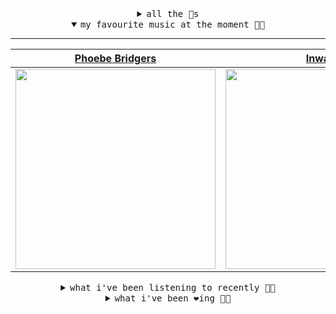<details>

<summary align="center"><samp>all the 🥚s</samp></summary>
<hr />

<a href="https://github.com/bitttttten"><img src="https://avatars2.githubusercontent.com/u/19930241?s=90&u=2aef7cbf4a59d361894145c97676391ec46fea4d&v=4" width="30" height="30" /><a href="https://github.com/pvinis"><img src="https://avatars0.githubusercontent.com/u/100233?s=90&v=4" width="30" height="30" />

<samp><a href="https://github.com/bitttttten/bitttttten/issues/1">become an 🥚</a></samp>

</details>

<details open>

<summary align="center"><samp>my favourite music at the moment 🎵🎶</samp></summary>
<hr />

<!-- toc -->

| [Phoebe Bridgers](https://open.spotify.com/artist/1r1uxoy19fzMxunt3ONAkG)                                                                                        | [Inwards](https://open.spotify.com/artist/542nHHjo4wRmP3AbeJWkse)                                                                                                | [Four Tet](https://open.spotify.com/artist/7Eu1txygG6nJttLHbZdQOh)                                                                                               | [Adrianne Lenker](https://open.spotify.com/artist/4aKWmkWAKviFlyvHYPTNQY)                                                                                        |
| ---------------------------------------------------------------------------------------------------------------------------------------------------------------- | ---------------------------------------------------------------------------------------------------------------------------------------------------------------- | ---------------------------------------------------------------------------------------------------------------------------------------------------------------- | ---------------------------------------------------------------------------------------------------------------------------------------------------------------- |
| [<img src="https://i.scdn.co/image/1c90d650ee787a51e18e475584b595c9234eac48" width="320" height="auto">](https://open.spotify.com/artist/1r1uxoy19fzMxunt3ONAkG) | [<img src="https://i.scdn.co/image/4bbbdea18abc595501acae21422f4776c1cddf95" width="320" height="auto">](https://open.spotify.com/artist/542nHHjo4wRmP3AbeJWkse) | [<img src="https://i.scdn.co/image/f96458025a0640bf1d3c8f764a42ec21d4db1eae" width="320" height="auto">](https://open.spotify.com/artist/7Eu1txygG6nJttLHbZdQOh) | [<img src="https://i.scdn.co/image/8d950c8f76a90c16c7540609018fdc8d7b517693" width="320" height="auto">](https://open.spotify.com/artist/4aKWmkWAKviFlyvHYPTNQY) |

<!-- tocstop -->

</details>

<details>

<summary align="center"><samp>what i've been listening to recently 🎵🎶</samp></summary>
<hr />

<!-- toc -->

| [Night on Earth<br />Jerkcurb](https://open.spotify.com/track/26uu6uxVb5ck1vYhXDIrPR)                                                                           | [Sex Music<br />Beak>](https://open.spotify.com/track/1zPRp8SGQu5nATv2Telw2D)                                                                                   | [Tough On Myself<br />King Princess](https://open.spotify.com/track/5xsMjI3OpPxu2fmqOSvF6l)                                                                     | [With the Day Comes the Dawn<br />Anna Domino](https://open.spotify.com/track/3XLfKibGaRcX1vOeQLCOYT)                                                           |
| --------------------------------------------------------------------------------------------------------------------------------------------------------------- | --------------------------------------------------------------------------------------------------------------------------------------------------------------- | --------------------------------------------------------------------------------------------------------------------------------------------------------------- | --------------------------------------------------------------------------------------------------------------------------------------------------------------- |
| [<img src="https://i.scdn.co/image/c34dcd1d0da81788ac859911c203fd82692c3c70" width="320" height="auto">](https://open.spotify.com/track/26uu6uxVb5ck1vYhXDIrPR) | [<img src="https://i.scdn.co/image/ab6772690000dd2278702028709aa5763f441d12" width="320" height="auto">](https://open.spotify.com/track/1zPRp8SGQu5nATv2Telw2D) | [<img src="https://i.scdn.co/image/3b9cfea984f97873b45a501d2b1c878cc51aa251" width="320" height="auto">](https://open.spotify.com/track/5xsMjI3OpPxu2fmqOSvF6l) | [<img src="https://i.scdn.co/image/a6533118ff846f62423ce9e083b03485aa56eb63" width="320" height="auto">](https://open.spotify.com/track/3XLfKibGaRcX1vOeQLCOYT) |

<!-- tocstop -->

</details>

<details>

<summary align="center"><samp>what i've been ❤️ing 🎵🎶</samp></summary>
<hr />

<!-- toc -->

| [Acting<br />Sweet Trip](https://open.spotify.com/album/78lIjVFQSSRqO47Pvw1b9M)                                                                                 | [Mental Shower<br />Gianni Brezzo](https://open.spotify.com/album/0p8POwjLxcBmB82x20FIB0)                                                                       | [Licking An Orchid<br />Yves Tumor](https://open.spotify.com/album/1IpYZkYoYCjXTYMDEW8Ksk)                                                                      | [Alberto Balsalm<br />Aphex Twin](https://open.spotify.com/album/0VG7XLJ8gSynEQDVnpHNNU)                                                                        |
| --------------------------------------------------------------------------------------------------------------------------------------------------------------- | --------------------------------------------------------------------------------------------------------------------------------------------------------------- | --------------------------------------------------------------------------------------------------------------------------------------------------------------- | --------------------------------------------------------------------------------------------------------------------------------------------------------------- |
| [<img src="https://i.scdn.co/image/ab67616d0000b273399d18f30888ad38dc053de9" width="320" height="auto">](https://open.spotify.com/album/78lIjVFQSSRqO47Pvw1b9M) | [<img src="https://i.scdn.co/image/ab67616d0000b273e9ad3f56b8d2c2af04aa077c" width="320" height="auto">](https://open.spotify.com/album/0p8POwjLxcBmB82x20FIB0) | [<img src="https://i.scdn.co/image/ab67616d0000b273f5533d680fa116232aa10cbc" width="320" height="auto">](https://open.spotify.com/album/1IpYZkYoYCjXTYMDEW8Ksk) | [<img src="https://i.scdn.co/image/ab67616d0000b273c34c84629aa6f6e1c8ba5ac7" width="320" height="auto">](https://open.spotify.com/album/0VG7XLJ8gSynEQDVnpHNNU) |

<!-- tocstop -->

</details>
